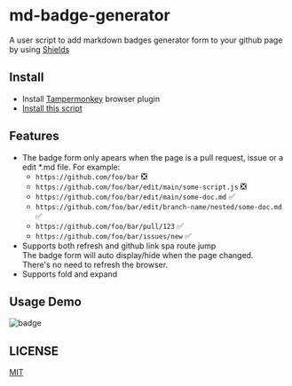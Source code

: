# md-badge-generator
A user script to add markdown badges generator form to your github page by using [Shields](https://shields.io/)


## Install

* Install [Tampermonkey](https://www.tampermonkey.net/) browser plugin
* [Install this script](https://github.com/Blackman99/md-badge-generator/raw/main/md-badge-generator.user.js)

## Features

* The badge form only apears when the page is a pull request, issue or a edit *.md file. For example:
  * `https://github.com/foo/bar` :negative_squared_cross_mark:
  * `https://github.com/foo/bar/edit/main/some-script.js` :negative_squared_cross_mark:
  * `https://github.com/foo/bar/edit/main/some-doc.md` :white_check_mark:
  * `https://github.com/foo/bar/edit/branch-name/nested/some-doc.md` :white_check_mark:
  * `https://github.com/foo/bar/pull/123` :white_check_mark:
  * `https://github.com/foo/bar/issues/new` :white_check_mark:
* Supports both refresh and github link spa route jump  
The badge form will auto display/hide when the page changed.  
There's no need to refresh the browser. 
* Supports fold and expand

## Usage Demo
![badge](https://user-images.githubusercontent.com/41723543/206688190-b9cea180-fd47-4628-929e-673fe64657a9.gif)

## LICENSE

[MIT](./LICENSE)
